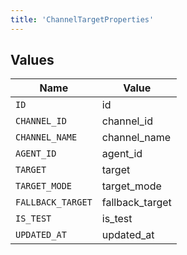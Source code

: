 ```yaml
---
title: 'ChannelTargetProperties'
---
```



## Values

| Name              | Value             |
| ----------------- | ----------------- |
| `ID`              | id                |
| `CHANNEL_ID`      | channel_id        |
| `CHANNEL_NAME`    | channel_name      |
| `AGENT_ID`        | agent_id          |
| `TARGET`          | target            |
| `TARGET_MODE`     | target_mode       |
| `FALLBACK_TARGET` | fallback_target   |
| `IS_TEST`         | is_test           |
| `UPDATED_AT`      | updated_at        |
